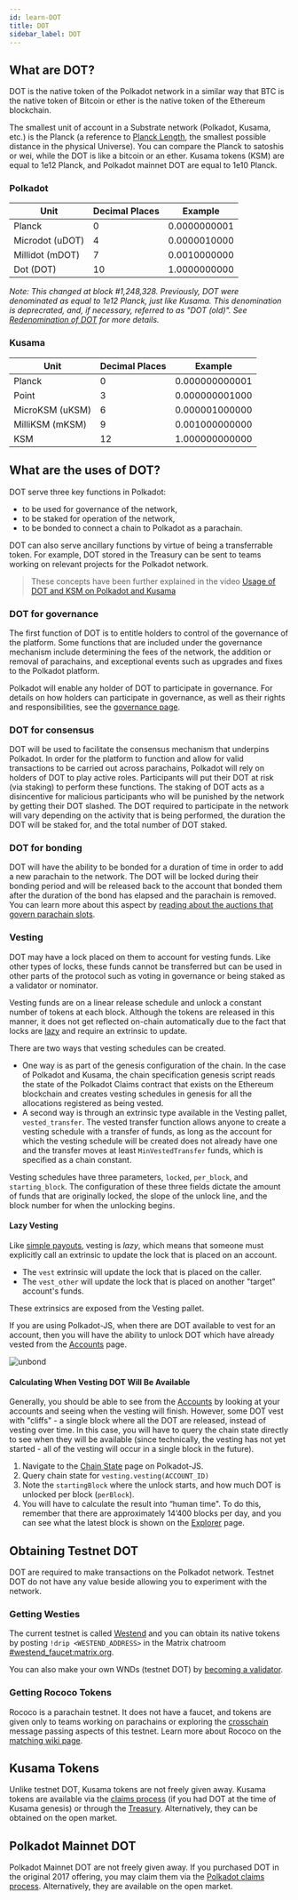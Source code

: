 ```yaml
---
id: learn-DOT
title: DOT
sidebar_label: DOT
---
```


## What are DOT?

DOT is the native token of the Polkadot network in a similar way that BTC is the native token of Bitcoin or ether is the native token of the Ethereum blockchain.

The smallest unit of account in a Substrate network (Polkadot, Kusama, etc.) is the Planck (a reference to [Planck Length](https://en.wikipedia.org/wiki/Planck_length), the smallest possible distance in the physical Universe). You can compare the Planck to satoshis or wei, while the DOT is like a bitcoin or an ether. Kusama tokens (KSM) are equal to 1e12 Planck, and Polkadot mainnet DOT are equal to 1e10 Planck.

### Polkadot

| Unit            | Decimal Places | Example      |
| --------------- | -------------- | ------------ |
| Planck          | 0              | 0.0000000001 |
| Microdot (uDOT) | 4              | 0.0000010000 |
| Millidot (mDOT) | 7              | 0.0010000000 |
| Dot (DOT)       | 10             | 1.0000000000 |

_Note: This changed at block #1,248,328. Previously, DOT were denominated as equal to 1e12 Planck, just like Kusama. This denomination is deprecrated, and, if necessary, referred to as "DOT (old)". See [Redenomination of DOT](redenomination) for more details._

### Kusama

| Unit            | Decimal Places | Example        |
| --------------- | -------------- | -------------- |
| Planck          | 0              | 0.000000000001 |
| Point           | 3              | 0.000000001000 |
| MicroKSM (uKSM) | 6              | 0.000001000000 |
| MilliKSM (mKSM) | 9              | 0.001000000000 |
| KSM             | 12             | 1.000000000000 |

## What are the uses of DOT?

DOT serve three key functions in Polkadot:

- to be used for governance of the network,
- to be staked for operation of the network,
- to be bonded to connect a chain to Polkadot as a parachain.

DOT can also serve ancillary functions by virtue of being a transferrable token. For example, DOT stored in the Treasury can be sent to teams working on relevant projects for the Polkadot network.

> These concepts have been further explained in the video [Usage of DOT and KSM on Polkadot and Kusama](https://www.youtube.com/watch?v=POfFgrMfkTo&list=PLOyWqupZ-WGuAuS00rK-pebTMAOxW41W8&index=7)

### DOT for governance

The first function of DOT is to entitle holders to control of the governance of the platform. Some functions that are included under the governance mechanism include determining the fees of the network, the addition or removal of parachains, and exceptional events such as upgrades and fixes to the Polkadot platform.

Polkadot will enable any holder of DOT to participate in governance. For details on how holders can participate in governance, as well as their rights and responsibilities, see the [governance page](learn-governance).

### DOT for consensus

DOT will be used to facilitate the consensus mechanism that underpins Polkadot. In order for the platform to function and allow for valid transactions to be carried out across parachains, Polkadot will rely on holders of DOT to play active roles. Participants will put their DOT at risk (via staking) to perform these functions. The staking of DOT acts as a disincentive for malicious participants who will be punished by the network by getting their DOT slashed. The DOT required to participate in the network will vary depending on the activity that is being performed, the duration the DOT will be staked for, and the total number of DOT staked.

### DOT for bonding

DOT will have the ability to be bonded for a duration of time in order to add a new parachain to the network. The DOT will be locked during their bonding period and will be released back to the account that bonded them after the duration of the bond has elapsed and the parachain is removed. You can learn more about this aspect by [reading about the auctions that govern parachain slots](learn-auction).

### Vesting

DOT may have a lock placed on them to account for vesting funds. Like other types of locks, these funds cannot be transferred but can be used in other parts of the protocol such as voting in governance or being staked as a validator or nominator.

Vesting funds are on a linear release schedule and unlock a constant number of tokens at each block. Although the tokens are released in this manner, it does not get reflected on-chain automatically due to the fact that locks are [lazy](#lazy-vesting) and require an extrinsic to update.

There are two ways that vesting schedules can be created.

- One way is as part of the genesis configuration of the chain. In the case of Polkadot and Kusama, the chain specification genesis script reads the state of the Polkadot Claims contract that exists on the Ethereum blockchain and creates vesting schedules in genesis for all the allocations registered as being vested.
- A second way is through an extrinsic type available in the Vesting pallet, `vested_transfer`. The vested transfer function allows anyone to create a vesting schedule with a transfer of funds, as long as the account for which the vesting schedule will be created does not already have one and the transfer moves at least `MinVestedTransfer` funds, which is specified as a chain constant.

Vesting schedules have three parameters, `locked`, `per_block`, and `starting_block`. The configuration of these three fields dictate the amount of funds that are originally locked, the slope of the unlock line, and the block number for when the unlocking begins.

#### Lazy Vesting

Like [simple payouts](learn-simple-payouts), vesting is _lazy_, which means that someone must explicitly call an extrinsic to update the lock that is placed on an account.

- The `vest` extrinsic will update the lock that is placed on the caller.
- The `vest_other` will update the lock that is placed on another "target" account's funds.

These extrinsics are exposed from the Vesting pallet.

If you are using Polkadot-JS, when there are DOT available to vest for an account, then you will have the ability to unlock DOT which have already vested from the [Accounts](https://polkadot.js.org/apps/#/accounts) page.

![unbond](assets/unlock-vesting.png)

#### Calculating When Vesting DOT Will Be Available

Generally, you should be able to see from the [Accounts](https://polkadot.js.org/apps/#/accounts) by looking at your accounts and seeing when the vesting will finish. However, some DOT vest with "cliffs" - a single block where all the DOT are released, instead of vesting over time. In this case, you will have to query the chain state directly to see when they will be available (since technically, the vesting has not yet started - all of the vesting will occur in a single block in the future).

1. Navigate to the [Chain State](https://polkadot.js.org/apps/?rpc=wss%3A%2F%2Frpc.polkadot.io#/chainstate) page on Polkadot-JS.
2. Query chain state for `vesting.vesting(ACCOUNT_ID)`
3. Note the `startingBlock` where the unlock starts, and how much DOT is unlocked per block (`perBlock`).
4. You will have to calculate the result into “human time". To do this, remember that there are approximately 14’400 blocks per day, and you can see what the latest block is shown on the [Explorer](https://polkadot.js.org/apps/?rpc=wss%3A%2F%2Frpc.polkadot.io#/explorer) page.

## Obtaining Testnet DOT

DOT are required to make transactions on the Polkadot network. Testnet DOT do not have any value beside allowing you to experiment with the network.

### Getting Westies

The current testnet is called [Westend](maintain-networks#westend-test-network) and you can obtain its native tokens by posting `!drip <WESTEND_ADDRESS>` in the Matrix chatroom [#westend_faucet:matrix.org](https://matrix.to/#/#westend_faucet:matrix.org).

You can also make your own WNDs (testnet DOT) by [becoming a validator](learn-validator).

### Getting Rococo Tokens

Rococo is a parachain testnet. It does not have a faucet, and tokens are given only to teams working on parachains or exploring the [crosschain](learn-crosschain) message passing aspects of this testnet. Learn more about Rococo on the [matching wiki page](build-parachains-rococo).

## Kusama Tokens

Unlike testnet DOT, Kusama tokens are not freely given away. Kusama tokens are available via the [claims process](https://claim.kusama.network/) (if you had DOT at the time of Kusama genesis) or through the [Treasury](learn-treasury). Alternatively, they can be obtained on the open market.

## Polkadot Mainnet DOT

Polkadot Mainnet DOT are not freely given away. If you purchased DOT in the original 2017 offering, you may claim them via the [Polkadot claims process](https://claims.polkadot.network/). Alternatively, they are available on the open market.
